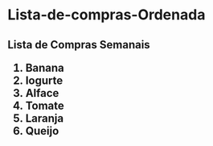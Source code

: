 # Lista-de-compras-Ordenada
<!doctype html>
  <html>
    <body>
        <h2> Lista de Compras Semanais </2>
          <ol>
            <li>Banana</li>
            <li>Iogurte</li>
            <li>Alface</li>
            <li>Tomate</li>
            <li>Laranja</li>
            <li>Queijo</li>
         </body>
      </ol>
 </html>
